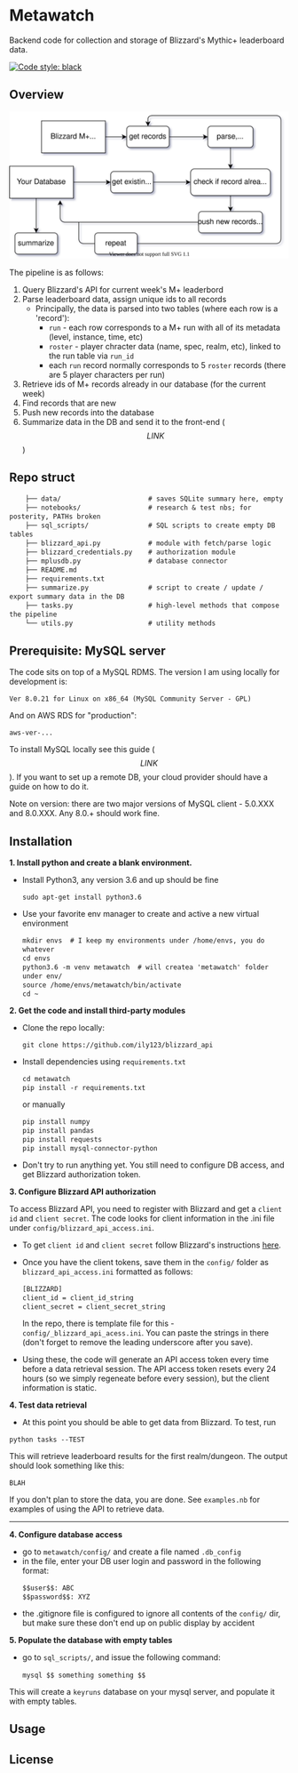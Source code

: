 # Metawatch 

Backend code for collection and storage of Blizzard's Mythic+ leaderboard data.

[![Code style: black](https://img.shields.io/badge/code%20style-black-000000.svg)](https://github.com/psf/black)

## Overview 

![workflow](metawatch_diagram.svg)

The pipeline is as follows:
1. Query Blizzard's API for current week's M+ leaderbord
2. Parse leaderboard data, assign unique ids to all records
    * Principally, the data is parsed into two tables (where each row is a 'record'):
        * ```run``` - each row corresponds to a M+ run with all of its metadata (level, instance, time, etc)
        * ```roster``` - player chracter data (name, spec, realm, etc), linked to the run table via ```run_id```
        * each ```run``` record normally corresponds to 5 ```roster``` records (there are 5 player characters per run)
3. Retrieve ids of M+ records already in our database (for the current week)
4. Find records that are new
5. Push new records into the database
6. Summarize data in the DB and send it to the front-end ($$LINK$$)

## Repo struct

```
    ├── data/                      # saves SQLite summary here, empty
    ├── notebooks/                 # research & test nbs; for posterity, PATHs broken
    ├── sql_scripts/               # SQL scripts to create empty DB tables
    ├── blizzard_api.py            # module with fetch/parse logic
    ├── blizzard_credentials.py    # authorization module
    ├── mplusdb.py                 # database connector
    ├── README.md                  
    ├── requirements.txt           
    ├── summarize.py               # script to create / update / export summary data in the DB
    ├── tasks.py                   # high-level methods that compose the pipeline
    └── utils.py                   # utility methods
```

## Prerequisite: MySQL server
The code sits on top of a MySQL RDMS. The version I am using locally for development is:

```
Ver 8.0.21 for Linux on x86_64 (MySQL Community Server - GPL)
```
And on AWS RDS for "production":
```
aws-ver-...
```
To install MySQL locally see this guide ($$LINK$$). If you want to set up a remote DB,
your cloud provider should have a guide on how to do it.

Note on version: there are two major versions of MySQL client - 5.0.XXX and 8.0.XXX. Any
8.0.+ should work fine.

## Installation 
**1. Install python and create a blank environment.**
* Install Python3, any version 3.6 and up should be fine
    ```
    sudo apt-get install python3.6
    ```

* Use your favorite env manager to create and active a new virtual environment
    ```
    mkdir envs  # I keep my environments under /home/envs, you do whatever
    cd envs
    python3.6 -m venv metawatch  # will createa 'metawatch' folder under env/
    source /home/envs/metawatch/bin/activate
    cd ~
    ```

**2. Get the code and install third-party modules**

* Clone the repo locally:

    ```
    git clone https://github.com/ily123/blizzard_api
    ```
* Install dependencies using ```requirements.txt```
    ```
    cd metawatch
    pip install -r requirements.txt
    ```
    or manually
    ```
    pip install numpy
    pip install pandas
    pip install requests
    pip install mysql-connector-python
    ```
* Don't try to run anything yet. You still need to configure DB access, and get Blizzard authorization token.

**3. Configure Blizzard API authorization**

To access Blizzard API, you need to register with Blizzard and get a ```client id``` and ```client secret```. The code looks for client information in the .ini file under ```config/blizzard_api_access.ini```.

* To get ```client id``` and ```client secret``` follow Blizzard's instructions [here](https://develop.battle.net/documentation/guides/getting-started).

* Once you have the client tokens, save them in the ```config/``` folder as ```blizzard_api_access.ini``` formatted as follows:
    ```
    [BLIZZARD]
    client_id = client_id_string
    client_secret = client_secret_string
    ```
    In the repo, there is template file for this - ```config/_blizzard_api_acess.ini```. You can paste the strings in there (don't forget to remove the leading underscore after you save).
* Using these, the code will generate an API access token every time before a data retrieval session. The API access token resets every 24 hours (so we simply regeneate before every session), but the client information is static.

**4. Test data retrieval**
* At this point you should be able to get data from Blizzard. To test, run
```
python tasks --TEST
```
This will retrieve leaderboard results for the first realm/dungeon. The output should look something like this:
```
BLAH
```
If you don't plan to store the data, you are done. See ```examples.nb``` for examples of using the API to retrieve data.

---
**4. Configure database access**

* go to ```metawatch/config/``` and create a file named ```.db_config```
* in the file, enter your DB user login and password in the following format:
    ```
    $$user$$: ABC
    $$password$$: XYZ
    ```
* the .gitignore file is configured to ignore all contents of the ```config/``` dir, but make sure these don't end up 
    on public display by accident

**5. Populate the database with empty tables**
* go to ```sql_scripts/```, and issue the following command:

    ```mysql $$ something something $$```

This will create a ```keyruns``` database on your mysql server, and populate it with empty tables.

## Usage
## License


